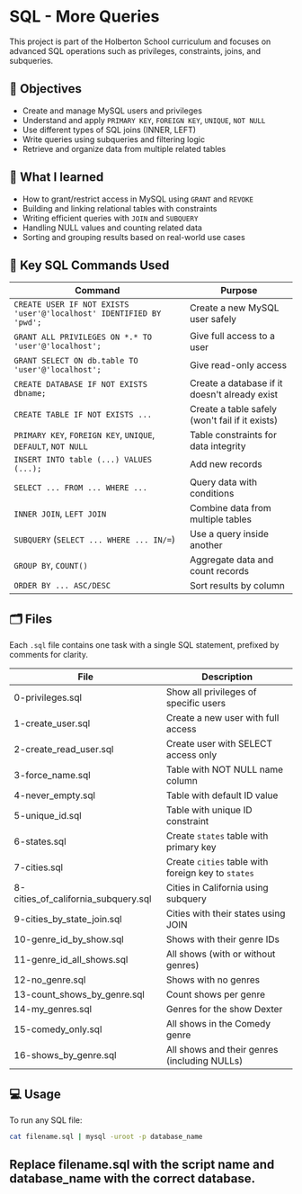 # SQL - More Queries

This project is part of the Holberton School curriculum and focuses on advanced SQL operations such as privileges, constraints, joins, and subqueries.

## 📌 Objectives

- Create and manage MySQL users and privileges
- Understand and apply `PRIMARY KEY`, `FOREIGN KEY`, `UNIQUE`, `NOT NULL`
- Use different types of SQL joins (INNER, LEFT)
- Write queries using subqueries and filtering logic
- Retrieve and organize data from multiple related tables

## 🧠 What I learned

- How to grant/restrict access in MySQL using `GRANT` and `REVOKE`
- Building and linking relational tables with constraints
- Writing efficient queries with `JOIN` and `SUBQUERY`
- Handling NULL values and counting related data
- Sorting and grouping results based on real-world use cases

## 🧾 Key SQL Commands Used

| Command | Purpose |
|--------|---------|
| `CREATE USER IF NOT EXISTS 'user'@'localhost' IDENTIFIED BY 'pwd';` | Create a new MySQL user safely |
| `GRANT ALL PRIVILEGES ON *.* TO 'user'@'localhost';` | Give full access to a user |
| `GRANT SELECT ON db.table TO 'user'@'localhost';` | Give read-only access |
| `CREATE DATABASE IF NOT EXISTS dbname;` | Create a database if it doesn't already exist |
| `CREATE TABLE IF NOT EXISTS ...` | Create a table safely (won't fail if it exists) |
| `PRIMARY KEY`, `FOREIGN KEY`, `UNIQUE`, `DEFAULT`, `NOT NULL` | Table constraints for data integrity |
| `INSERT INTO table (...) VALUES (...);` | Add new records |
| `SELECT ... FROM ... WHERE ...` | Query data with conditions |
| `INNER JOIN`, `LEFT JOIN` | Combine data from multiple tables |
| `SUBQUERY` (`SELECT ... WHERE ... IN/=`) | Use a query inside another |
| `GROUP BY`, `COUNT()` | Aggregate data and count records |
| `ORDER BY ... ASC/DESC` | Sort results by column |

## 🗂️ Files

Each `.sql` file contains one task with a single SQL statement, prefixed by comments for clarity.

| File | Description |
|------|-------------|
| 0-privileges.sql | Show all privileges of specific users |
| 1-create_user.sql | Create a new user with full access |
| 2-create_read_user.sql | Create user with SELECT access only |
| 3-force_name.sql | Table with NOT NULL name column |
| 4-never_empty.sql | Table with default ID value |
| 5-unique_id.sql | Table with unique ID constraint |
| 6-states.sql | Create `states` table with primary key |
| 7-cities.sql | Create `cities` table with foreign key to `states` |
| 8-cities_of_california_subquery.sql | Cities in California using subquery |
| 9-cities_by_state_join.sql | Cities with their states using JOIN |
| 10-genre_id_by_show.sql | Shows with their genre IDs |
| 11-genre_id_all_shows.sql | All shows (with or without genres) |
| 12-no_genre.sql | Shows with no genres |
| 13-count_shows_by_genre.sql | Count shows per genre |
| 14-my_genres.sql | Genres for the show Dexter |
| 15-comedy_only.sql | All shows in the Comedy genre |
| 16-shows_by_genre.sql | All shows and their genres (including NULLs) |

## 💻 Usage

To run any SQL file:

```bash
cat filename.sql | mysql -uroot -p database_name
```
Replace filename.sql with the script name and database_name with the correct database.
---
